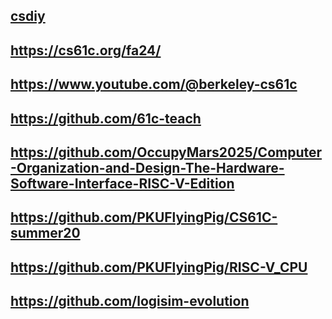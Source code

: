 ## [csdiy](https://csdiy.wiki/en/%E4%BD%93%E7%B3%BB%E7%BB%93%E6%9E%84/CS61C/)
## https://cs61c.org/fa24/
## https://www.youtube.com/@berkeley-cs61c
## https://github.com/61c-teach
## https://github.com/OccupyMars2025/Computer-Organization-and-Design-The-Hardware-Software-Interface-RISC-V-Edition
## https://github.com/PKUFlyingPig/CS61C-summer20
## https://github.com/PKUFlyingPig/RISC-V_CPU
## https://github.com/logisim-evolution
